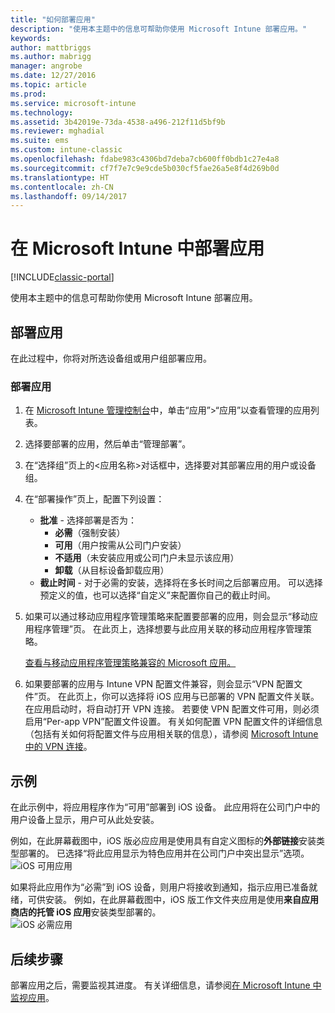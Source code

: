 ```yaml
---
title: "如何部署应用"
description: "使用本主题中的信息可帮助你使用 Microsoft Intune 部署应用。"
keywords: 
author: mattbriggs
ms.author: mabrigg
manager: angrobe
ms.date: 12/27/2016
ms.topic: article
ms.prod: 
ms.service: microsoft-intune
ms.technology: 
ms.assetid: 3b42019e-73da-4538-a496-212f11d5bf9b
ms.reviewer: mghadial
ms.suite: ems
ms.custom: intune-classic
ms.openlocfilehash: fdabe983c4306bd7deba7cb600ff0bdb1c27e4a8
ms.sourcegitcommit: cf7f7e7c9e9cde5b030cf5fae26a5e8f4d269b0d
ms.translationtype: HT
ms.contentlocale: zh-CN
ms.lasthandoff: 09/14/2017
---
```

# <a name="deploy-apps-in-microsoft-intune"></a>在 Microsoft Intune 中部署应用

[!INCLUDE[classic-portal](../includes/classic-portal.md)]

使用本主题中的信息可帮助你使用 Microsoft Intune 部署应用。


## <a name="deploy-an-app"></a>部署应用
在此过程中，你将对所选设备组或用户组部署应用。

### <a name="to-deploy-an-app"></a>部署应用

1. 在 [Microsoft Intune 管理控制台](https://manage.microsoft.com)中，单击“应用”&gt;“应用”以查看管理的应用列表。

2.  选择要部署的应用，然后单击“管理部署”。

3.  在“选择组”页上的&lt;应用名称&gt;对话框中，选择要对其部署应用的用户或设备组。

4.  在“部署操作”页上，配置下列设置：

    - **批准** - 选择部署是否为：
        - **必需**（强制安装）
        - **可用**（用户按需从公司门户安装）
        - **不适用**（未安装应用或公司门户未显示该应用）
        - **卸载**（从目标设备卸载应用）
    - **截止时间** - 对于必需的安装，选择将在多长时间之后部署应用。 可以选择预定义的值，也可以选择“自定义”来配置你自己的截止时间。

5. 如果可以通过移动应用程序管理策略来配置要部署的应用，则会显示“移动应用程序管理”页。 在此页上，选择想要与此应用关联的移动应用程序管理策略。

    [查看与移动应用程序管理策略兼容的 Microsoft 应用。](https://www.microsoft.com/server-cloud/products/microsoft-intune/partners.aspx)

6. 如果要部署的应用与 Intune VPN 配置文件兼容，则会显示“VPN 配置文件”页。 在此页上，你可以选择将 iOS 应用与已部署的 VPN 配置文件关联。 在应用启动时，将自动打开 VPN 连接。 若要使 VPN 配置文件可用，则必须启用“Per-app VPN”配置文件设置。
 有关如何配置 VPN 配置文件的详细信息（包括有关如何将配置文件与应用相关联的信息），请参阅 [Microsoft Intune 中的 VPN 连接](vpn-connections-in-microsoft-intune.md)。

<!---
>[!TIP]
>If an end user previously installed an iOS app and you now deploy it with a deployment action of **Available**, Intune will automatically begin to manage that app with no further action required by you, or the end-user.
--->

## <a name="example"></a>示例

在此示例中，将应用程序作为“可用”部署到 iOS 设备。
此应用将在公司门户中的用户设备上显示，用户可从此处安装。

例如，在此屏幕截图中，iOS 版必应应用是使用具有自定义图标的**外部链接**安装类型部署的。 已选择“将此应用显示为特色应用并在公司门户中突出显示”选项。  
![iOS 可用应用](./media/available-install-on-iOS.png)

如果将此应用作为“必需”到 iOS 设备，则用户将接收到通知，指示应用已准备就绪，可供安装。 例如，在此屏幕截图中，iOS 版工作文件夹应用是使用**来自应用商店的托管 iOS 应用**安装类型部署的。  
![iOS 必需应用](./media/iOS-Required-install.PNG)

## <a name="next-steps"></a>后续步骤

部署应用之后，需要监视其进度。 有关详细信息，请参阅[在 Microsoft Intune 中监视应用](monitor-apps-in-microsoft-intune.md)。
